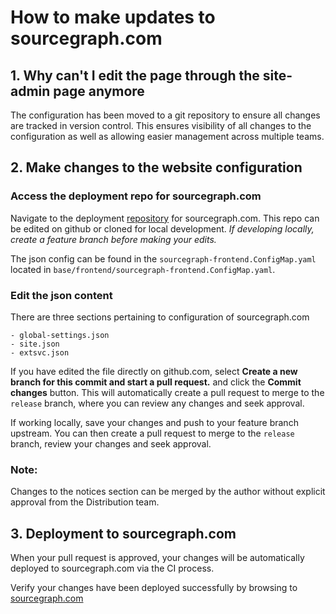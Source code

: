 # How to make updates to sourcegraph.com

## 1. Why can't I edit the page through the site-admin page anymore

The configuration has been moved to a git repository to ensure all changes are tracked in version control. This ensures visibility of all changes to the configuration as well as allowing easier management across multiple teams.

## 2. Make changes to the website configuration

### Access the deployment repo for sourcegraph.com

Navigate to the deployment [repository](https://github.com/sourcegraph/deploy-sourcegraph-dot-com) for sourcegraph.com. This repo can be edited on github or cloned for local development. *If developing locally, create a feature branch before making your edits.*

The json config can be found in the `sourcegraph-frontend.ConfigMap.yaml` located in `base/frontend/sourcegraph-frontend.ConfigMap.yaml`.

### Edit the json content

There are three sections pertaining to configuration of sourcegraph.com

    - global-settings.json
    - site.json
    - extsvc.json

If you have edited the file directly on github.com, select **Create a new branch for this commit and start a pull request.** and click the **Commit changes** button. This will automatically create a pull request to merge to the `release` branch, where you can review any changes and seek approval.

If working locally, save your changes and push to your feature branch upstream. You can then create a pull request to merge to the `release` branch, review your changes and seek approval.

### Note: 

Changes to the notices section can be merged by the author without explicit approval from the Distribution team. 

## 3. Deployment to sourcegraph.com

When your pull request is approved, your changes will be automatically deployed to sourcegraph.com via the CI process.

Verify your changes have been deployed successfully by browsing to [sourcegraph.com](https://sourcegraph.com/)
